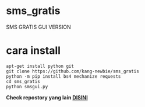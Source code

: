 # sms_gratis
SMS GRATIS GUI VERSION

# cara install
```
apt-get install python git
git clone https://github.com/kang-newbie/sms_gratis
python -m pip install bs4 mechanize requests
cd sms_gratis
python smsgui.py
```

<b>Check repostory yang lain <a href='https://github.com/KANG-NEWBIE?tab=repositories'>DISINI</a></b>
